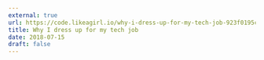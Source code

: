 ```yaml
---
external: true
url: https://code.likeagirl.io/why-i-dress-up-for-my-tech-job-923f0195ccba
title: Why I dress up for my tech job
date: 2018-07-15
draft: false
---
```

